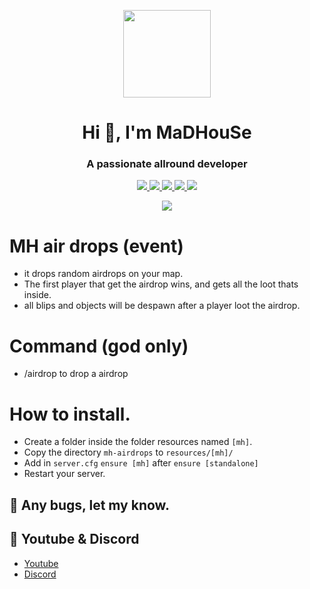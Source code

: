 <p align="center">
    <img width="140" src="https://icons.iconarchive.com/icons/iconarchive/red-orb-alphabet/128/Letter-M-icon.png" />  
    <h1 align="center">Hi 👋, I'm MaDHouSe</h1>
    <h3 align="center">A passionate allround developer </h3>    
</p>

<p align="center">
  <a href="https://github.com/MaDHouSe79/mh-airdrops/issues">
    <img src="https://img.shields.io/github/issues/MaDHouSe79/mh-airdrops"/> 
  </a>
  <a href="https://github.com/MaDHouSe79/mh-airdrops/watchers">
    <img src="https://img.shields.io/github/watchers/MaDHouSe79/mh-airdrops"/> 
  </a> 
  <a href="https://github.com/MaDHouSe79/mh-airdrops/network/members">
    <img src="https://img.shields.io/github/forks/MaDHouSe79/mh-airdrops"/> 
  </a>  
  <a href="https://github.com/MaDHouSe79/mh-airdrops/stargazers">
    <img src="https://img.shields.io/github/stars/MaDHouSe79/mh-airdrops?color=white"/> 
  </a>
  <a href="https://github.com/MaDHouSe79/mh-airdrops/blob/main/LICENSE">
    <img src="https://img.shields.io/github/license/MaDHouSe79/mh-airdrops?color=black"/> 
  </a>      
</p>

<p align="center">
  <img alig src="https://github-profile-trophy.vercel.app/?username=MaDHouSe79&margin-w=15&column=6" />
</p>

# MH air drops (event)
- it drops random airdrops on your map.
- The first player that get the airdrop wins, and gets all the loot thats inside.
- all blips and objects will be despawn after a player loot the airdrop.

# Command (god only)
- /airdrop to drop a airdrop

# How to install.
- Create a folder inside the folder resources named `[mh]`.
- Copy the directory `mh-airdrops` to `resources/[mh]/`
- Add in `server.cfg` `ensure [mh]` after `ensure [standalone]`
- Restart your server.

## 🐞 Any bugs, let my know.

## 🙈 Youtube & Discord
- [Youtube](https://www.youtube.com/@MaDHouSe79)
- [Discord](https://discord.gg/cEMSeE9dgS)
